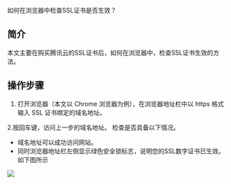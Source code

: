 如何在浏览器中检查SSL证书是否生效？


## 简介
本文主要在购买腾讯云的SSL证书后，如何在浏览器中，检查SSL证书生效的方法。

## 操作步骤

1. 打开浏览器（本文以 Chrome 浏览器为例），在浏览器地址栏中以 https 格式输入 SSL 证书绑定的域名地址。


2.按回车键，访问上一步的域名地址。
检查是否具备以下情况。


- 域名地址可以成功访问网站。
- 同时浏览器地址栏左侧显示绿色安全锁标志，说明您的SSL数字证书已生效。如下图所示

![](https://main.qcloudimg.com/raw/ed0719cc04d91b5e7c651fe819a15437.png)

